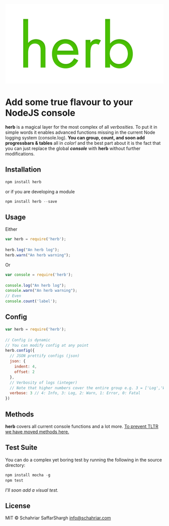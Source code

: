 ![Herbal Logo](logo.png)

Add some true flavour to your **NodeJS** console
======

**herb** is a magical layer for the most complex of all *verbosities*. To put it in simple words it enables advanced functions missing in the current Node logging system (console.log). **You can group, count, and soon add progressbars & tables** all in *color!* and the best part about it is the fact that you can just replace the global ***console*** with **herb** without further modifications.

## Installation
```javascript
npm install herb
```
or if you are developing a module
```javascript
npm install herb --save
```

## Usage
Either
```javascript
var herb = require('herb');

herb.log("An herb log");
herb.warn("An herb warning");
```
Or
```javascript
var console = require('herb');

console.log("An herb log");
console.warn("An herb warning");
// Even
console.count('label');
```

## Config
```javascript
var herb = require('herb');

// Config is dynamic
// You can modify config at any point
herb.config({
  // JSON prettify configs (json)
  json: {
    indent: 4,
    offset: 2 
  },
  // Verbosity of logs (integer)
  // Note that higher numbers cover the entire group e.g. 3 = ['Log','Warn','Error']
  verbose: 3 // 4: Info, 3: Log, 2: Warn, 1: Error, 0: Fatal
})
```

## Methods
**herb** covers all current console functions and a lot more.
[To prevent TLTR we have moved methods here.](./tutorials/methods.md)

## Test Suite
You can do a complex yet boring test by running the following in the source directory:
```javascript
npm install mocha -g
npm test
```
*I'll soon add a visual test.*

## License
MIT © Schahriar SaffarShargh <info@schahriar.com>
